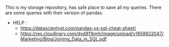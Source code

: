 This is my storage repository, has safe place to save all my queries.
There are some queries with their version of pandas.


- HELP :
    - https://datascientyst.com/pandas-vs-sql-cheat-sheet/
    - https://res.cloudinary.com/dyd911kmh/image/upload/v1658922047/Marketing/Blog/Joining_Data_in_SQL.pdf

